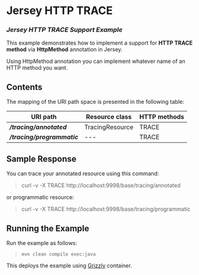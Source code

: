 [//]: # " Copyright (c) 2015, 2020 Oracle and/or its affiliates. All rights reserved. "
[//]: # " "
[//]: # " This program and the accompanying materials are made available under the "
[//]: # " terms of the Eclipse Distribution License v. 1.0, which is available at "
[//]: # " http://www.eclipse.org/org/documents/edl-v10.php. "
[//]: # " "
[//]: # " SPDX-License-Identifier: BSD-3-Clause "

Jersey HTTP TRACE
=================

### *Jersey HTTP TRACE Support Example*

This example demonstrates how to implement a support for **HTTP TRACE method** via **HttpMethod** annotation in Jersey.

Using HttpMethod annotation you can implement whatever name of an HTTP method you want.

Contents
--------

The mapping of the URI path space is presented in the following table:

URI path                    | Resource class      | HTTP methods
--------------------------- | ------------------- | --------------
**_/tracing/annotated_**    | TracingResource     | TRACE
**_/tracing/programmatic_** | ---                 | TRACE

Sample Response
---------------

You can trace your annotated resource using this command:

>   curl -v -X TRACE http://localhost:9998/base/tracing/annotated

or programmatic resource:

>   curl -v -X TRACE http://localhost:9998/base/tracing/programmatic

Running the Example
-------------------

Run the example as follows:

>     mvn clean compile exec:java

This deploys the example using [Grizzly](https://projects.eclipse.org/projects/ee4j.grizzly) container.